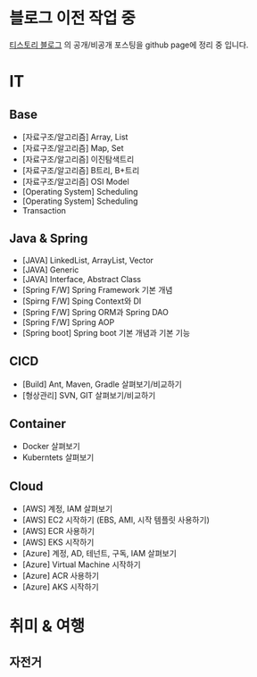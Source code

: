 # 블로그 이전 작업 중
[티스토리 블로그](https://lssang.tistory.com/) 의 공개/비공개 포스팅을 github page에 정리 중 입니다.

# IT

## Base
- [자료구조/알고리즘] Array, List
- [자료구조/알고리즘] Map, Set
- [자료구조/알고리즘] 이진탐색트리
- [자료구조/알고리즘] B트리, B+트리
- [자료구조/알고리즘] OSI Model
- [Operating System] Scheduling
- [Operating System] Scheduling
- Transaction

## Java & Spring
- [JAVA] LinkedList, ArrayList, Vector
- [JAVA] Generic 
- [JAVA] Interface, Abstract Class
- [Spring F/W] Spring Framework 기본 개념
- [Spirng F/W] Sping Context와 DI
- [Spring F/W] Spring ORM과 Spring DAO
- [Spring F/W] Spring AOP
- [Spring boot] Spring boot 기본 개념과 기본 기능

## CICD
- [Build] Ant, Maven, Gradle 살펴보기/비교하기
- [형상관리] SVN, GIT 살펴보기/비교하기

## Container
- Docker 살펴보기
- Kuberntets 살펴보기 

## Cloud
- [AWS] 계정, IAM 살펴보기
- [AWS] EC2 시작하기 (EBS, AMI, 시작 템플릿 사용하기)
- [AWS] ECR 사용하기
- [AWS] EKS 시작하기
- [Azure] 계정, AD, 테넌트, 구독, IAM 살펴보기
- [Azure] Virtual Machine 시작하기
- [Azure] ACR 사용하기
- [Azure] AKS 시작하기

# 취미 & 여행

## 자전거
